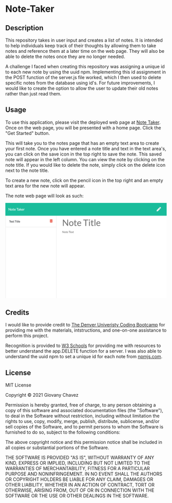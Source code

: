 # Note-Taker

## Description

This repository takes in user input and creates a list of notes. It is intended to help individuals keep track of their thoughts by allowing them to take notes and reference them at a later time on the web page. They will also be able to delete the notes once they are no longer needed.

A challenge I faced when creating this repository was assigning a unique id to each new note by using the uuid npm. Implementing this id assignment in the POST function of the server.js file worked, which I then used to delete specific notes from the database using id's. For future improvements, I would like to create the option to allow the user to update their old notes rather than just read them.


## Usage

To use this application, please visit the deployed web page at [Note Taker](____________). Once on the web page, you will be presented with a home page. Click the "Get Started" button.

This will take you to the notes page that has an empty text area to create your first note. Once you have entered a note title and text in the text area's, you can click on the save icon in the top right to save the note. This saved note will appear in the left column. You can view the note by clicking on the note title. If you would like to delete the note, simply click on the delete icon next to the note title.

To create a new note, click on the pencil icon in the top right and an empty text area for the new note will appear.


The note web page will look as such:

![Example Note Web Page](/images/notePage.png)


## Credits

I would like to provide credit to [The Denver Univeristy Coding Bootcamp](https://bootcamp.du.edu/coding/) for providing me with the materials, intstructions, and one-on-one assistance to perform this project.

Recognition is provided to [W3 Schools](https://www.w3schools.com/) for providing me with resources to better understand the app.DELETE function for a server. I was also able to understand the uuid npm to set a unique id for each note from [npmjs.com](https://www.npmjs.com/package/uuid).


## License

MIT License

Copyright &copy; 2021 Giovany Chavez

Permission is hereby granted, free of charge, to any person obtaining a copy
of this software and associated documentation files (the "Software"), to deal
in the Software without restriction, including without limitation the rights
to use, copy, modify, merge, publish, distribute, sublicense, and/or sell
copies of the Software, and to permit persons to whom the Software is
furnished to do so, subject to the following conditions:

The above copyright notice and this permission notice shall be included in all
copies or substantial portions of the Software.

THE SOFTWARE IS PROVIDED "AS IS", WITHOUT WARRANTY OF ANY KIND, EXPRESS OR
IMPLIED, INCLUDING BUT NOT LIMITED TO THE WARRANTIES OF MERCHANTABILITY,
FITNESS FOR A PARTICULAR PURPOSE AND NONINFRINGEMENT. IN NO EVENT SHALL THE
AUTHORS OR COPYRIGHT HOLDERS BE LIABLE FOR ANY CLAIM, DAMAGES OR OTHER
LIABILITY, WHETHER IN AN ACTION OF CONTRACT, TORT OR OTHERWISE, ARISING FROM,
OUT OF OR IN CONNECTION WITH THE SOFTWARE OR THE USE OR OTHER DEALINGS IN THE
SOFTWARE.